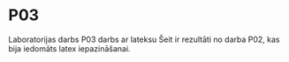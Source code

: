 # P03
Laboratorijas darbs P03 darbs ar lateksu
Šeit ir rezultāti no darba P02, kas bija iedomāts latex iepazināšanai.
